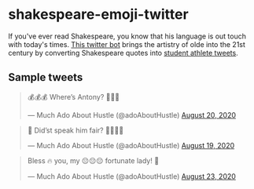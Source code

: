 # shakespeare-emoji-twitter

If you've ever read Shakespeare, you know that his language is out touch with today's times. [This twitter bot](https://twitter.com/adoAboutHustle) brings the artistry of olde into the 21st century by converting Shakespeare quotes into [student athlete tweets](https://knowyourmeme.com/memes/student-athlete-stem-major).

## Sample tweets

<blockquote class="twitter-tweet"><p lang="en" dir="ltr">💰💰💰 Where’s Antony? 😤😤😤</p>&mdash; Much Ado About Hustle (@adoAboutHustle) <a href="https://twitter.com/adoAboutHustle/status/1296261040695644161?ref_src=twsrc%5Etfw">August 20, 2020</a></blockquote>

<blockquote class="twitter-tweet"><p lang="en" dir="ltr">👀 Did’st speak him fair? 🚴‍♀️🚴‍♀️</p>&mdash; Much Ado About Hustle (@adoAboutHustle) <a href="https://twitter.com/adoAboutHustle/status/1295959050719571968?ref_src=twsrc%5Etfw">August 19, 2020</a></blockquote>

<blockquote class="twitter-tweet"><p lang="en" dir="ltr">Bless 🔥 you, my 😔😔😔 fortunate lady! 👩</p>&mdash; Much Ado About Hustle (@adoAboutHustle) <a href="https://twitter.com/adoAboutHustle/status/1297408604434202632?ref_src=twsrc%5Etfw">August 23, 2020</a></blockquote>

